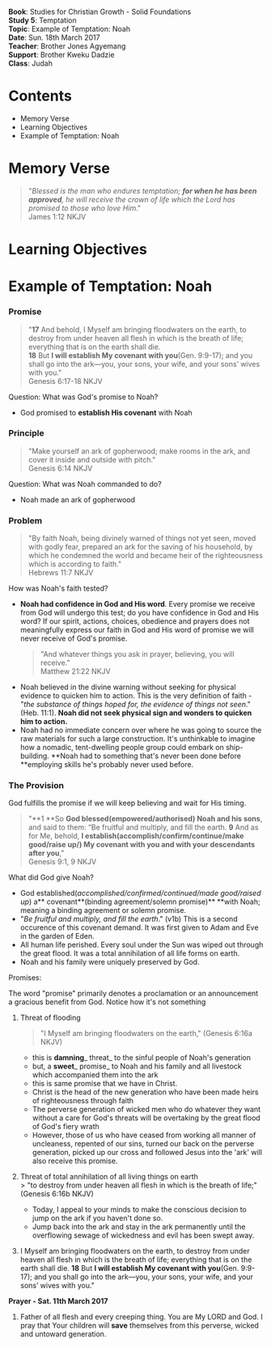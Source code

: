 **Book**: Studies for Christian Growth - Solid Foundations  
**Study 5**: Temptation  
**Topic**: Example of Temptation: Noah  
**Date**: Sun. 18th March 2017  
**Teacher**: Brother Jones Agyemang  
**Support**: Brother Kweku Dadzie  
**Class**: Judah

# **Contents**

* Memory Verse
* Learning Objectives
* Example of Temptation: Noah

# Memory Verse

> "_Blessed is the man who endures temptation; **for when he has been approved**, he will receive the crown of life which the Lord has promised to those who love Him_."  
> James 1:12 NKJV

# Learning Objectives

# Example of Temptation: Noah

### Promise

> "**17** And behold, I Myself am bringing floodwaters on the earth, to destroy from under heaven all flesh in which is the breath of life; everything that is on the earth shall die.  
> **18** But **I will establish My covenant with you**\(Gen. 9:9-17\); and you shall go into the ark—you, your sons, your wife, and your sons’ wives with you."  
> Genesis 6:17-18 NKJV

Question: What was God's promise to Noah?

* God promised to **establish His covenant** with Noah

### Principle

> "Make yourself an ark of gopherwood; make rooms in the ark, and cover it inside and outside with pitch."  
> Genesis 6:14 NKJV

Question: What was Noah commanded to do?

* Noah made an ark of gopherwood

### Problem

> "By faith Noah, being divinely warned of things not yet seen, moved with godly fear, prepared an ark for the saving of his household, by which he condemned the world and became heir of the righteousness which is according to faith."  
> Hebrews 11:7 NKJV

How was Noah's faith tested?

* **Noah had confidence in God and His word**. Every promise we receive from God will undergo this test; do you have confidence in God and His word? If our spirit, actions, choices, obedience and prayers does not meaningfully express our faith in God and His word of promise we will never receive of God's promise. 
  > "And whatever things you ask in prayer, believing, you will receive.”  
  > Matthew 21:22 NKJV
* Noah believed in the divine warning without seeking for physical evidence to quicken him to action. This is the very definition of faith - "_the substance of things hoped for, the evidence of things not seen_."\(Heb. 11:1\). **Noah did not seek physical sign and wonders to quicken him to action.**
* Noah had no immediate concern over where he was going to source the raw materials for such a large construction. It's unthinkable to imagine how a nomadic, tent-dwelling people group could embark on ship-building. **Noah had to something that's never been done before **employing skills he's probably never used before. 

### The Provision

God fulfills the promise if we will keep believing and wait for His timing.

> "**1 **So **God blessed\(empowered/authorised\) Noah and his sons**, and said to them: “Be fruitful and multiply, and fill the earth. **9** And as for Me, behold, **I establish\(accomplish/confirm/continue/make good/raise up/\) My covenant with you and with your descendants after you**,"  
> Genesis 9:1, 9 NKJV

What did God give Noah?

* God established\(_accomplished/confirmed/continued/made good/raised up_\) a** covenant**\(binding agreement/solemn promise\)** **with Noah; meaning a binding agreement or solemn promise. 
* "_Be fruitful and multiply, and fill the earth_." \(v1b\) This is a second occurence of this covenant demand. It was first given to Adam and Eve in the garden of Eden. 
* All human life perished. Every soul under the Sun was wiped out through the great flood. It was a total annihilation of all life forms on earth.
* Noah and his family were uniquely preserved by God. 

Promises:

The word "promise" primarily denotes a proclamation or an announcement a gracious benefit from God. Notice how it's not something

1. Threat of flooding

   > "I Myself am bringing floodwaters on the earth," \(Genesis 6:16a NKJV\)

   * this is **damning**_ threat_ to the sinful people of Noah's generation
   * but, a **sweet**_ promise_ to Noah and his family and all livestock which accompanied them into the ark 
   * this is same promise that we have in Christ. 
   * Christ is the head of the new generation who have been made heirs of righteousness through faith
   * The perverse generation of wicked men who do whatever they want without a care for God's threats will be overtaking by the great flood of God's fiery wrath
   * However, those of us who have ceased from working all manner of uncleaness, repented of our sins, turned our back on the perverse generation, picked up our cross and followed Jesus into the 'ark' will also receive this promise. 

2. Threat of total annihilation of all living things on earth  
   &gt; "to destroy from under heaven all flesh in which is the breath of life;" \(Genesis 6:16b NKJV\)

   * Today, I appeal to your minds to make the conscious decision to jump on the ark if you haven't done so.   
   * Jump back into the ark and stay in the ark permanently until the overflowing sewage of wickedness and evil has been swept away. 

3. I Myself am bringing floodwaters on the earth, to destroy from under heaven all flesh in which is the breath of life; everything that is on the earth shall die. **18** But **I will establish My covenant with you**\(Gen. 9:9-17\); and you shall go into the ark—you, your sons, your wife, and your sons’ wives with you."

**Prayer - Sat. 11th March 2017**

1. Father of all flesh and every creeping thing. You are My LORD and God. I pray that Your children will **save** themselves from this perverse, wicked and untoward generation. 



